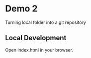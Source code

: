 # Demo 2

Turning local folder into a git repository

## Local Development

Open index.html in your browser.


